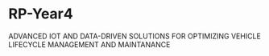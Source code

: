# RP-Year4
ADVANCED IOT AND DATA-DRIVEN SOLUTIONS FOR OPTIMIZING VEHICLE LIFECYCLE MANAGEMENT AND MAINTANANCE
